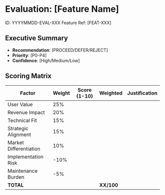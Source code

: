 ﻿<!-- AI_INSTRUCTIONS: Use data-driven scoring. Provide specific examples 
     for risks/benefits. Keep recommendations actionable. -->

# Evaluation: [Feature Name]
ID: YYYYMMDD-EVAL-XXX
Feature Ref: [FEAT-XXX]

## Executive Summary
- **Recommendation**: [PROCEED/DEFER/REJECT]
- **Priority**: [P0-P4]
- **Confidence**: [High/Medium/Low]

## Scoring Matrix
| Factor | Weight | Score (1-10) | Weighted | Justification |
|--------|--------|--------------|----------|---------------|
| User Value | 25% | | | |
| Revenue Impact | 20% | | | |
| Technical Fit | 15% | | | |
| Strategic Alignment | 15% | | | |
| Market Differentiation | 10% | | | |
| Implementation Risk | -10% | | | |
| Maintenance Burden | -5% | | | |
| **TOTAL** | | | **XX/100** | |
